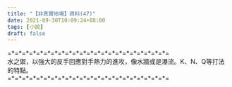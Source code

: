 ```yaml
---
title: "【非真實地場】資料(47)"
date: 2021-09-30T10:09:24+08:00
tags: [小說]
draft: false
---
```


=\*=\*=\*=\*=\*=\*=\*=\*=\*=\*=\*=\*=\*=\*=\*=\*=\*=\*=\*=\*=\*=\*=  
水之禦，以強大的反手回應對手熱力的進攻，像水牆或是瀑流。K、N、Q等打法的特點。  
=\*=\*=\*=\*=\*=\*=\*=\*=\*=\*=\*=\*=\*=\*=\*=\*=\*=\*=\*=\*=\*=\*=  